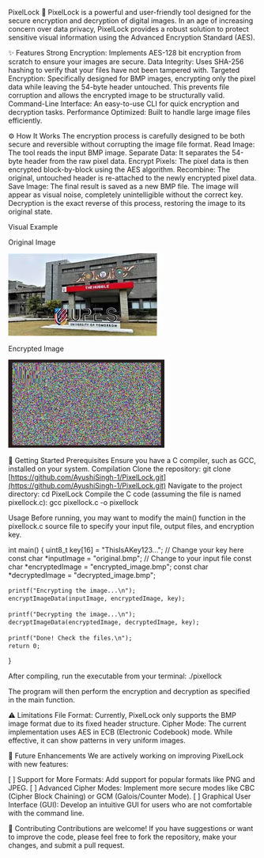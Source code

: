PixelLock 🔐
PixelLock is a powerful and user-friendly tool designed for the secure encryption and decryption of digital images. In an age of increasing concern over data privacy, PixelLock provides a robust solution to protect sensitive visual information using the Advanced Encryption Standard (AES).


✨ Features
Strong Encryption: Implements AES-128 bit encryption from scratch to ensure your images are secure.
Data Integrity: Uses SHA-256 hashing to verify that your files have not been tampered with.
Targeted Encryption: Specifically designed for BMP images, encrypting only the pixel data while leaving the 54-byte header untouched. This prevents file corruption and allows the encrypted image to be structurally valid.
Command-Line Interface: An easy-to-use CLI for quick encryption and decryption tasks.
Performance Optimized: Built to handle large image files efficiently.

⚙️ How It Works
The encryption process is carefully designed to be both secure and reversible without corrupting the image file format.
Read Image: The tool reads the input BMP image.
Separate Data: It separates the 54-byte header from the raw pixel data.
Encrypt Pixels: The pixel data is then encrypted block-by-block using the AES algorithm.
Recombine: The original, untouched header is re-attached to the newly encrypted pixel data.
Save Image: The final result is saved as a new BMP file. The image will appear as visual noise, completely unintelligible without the correct key.
Decryption is the exact reverse of this process, restoring the image to its original state.

Visual Example

Original Image 


![Original Image](Original.jpg)

Encrypted Image


![Encrypted Image](Encrypted.jpg) 


🚀 Getting Started
Prerequisites
Ensure you have a C compiler, such as GCC, installed on your system.
Compilation
Clone the repository:
git clone [https://github.com/AyushiSingh-1/PixelLock.git](https://github.com/AyushiSingh-1/PixelLock.git)
Navigate to the project directory:
cd PixelLock
Compile the C code (assuming the file is named pixellock.c):
gcc pixellock.c -o pixellock

Usage
Before running, you may want to modify the main() function in the pixellock.c source file to specify your input file, output files, and encryption key.

int main() {
    uint8_t key[16] = "ThisIsAKey123..."; // Change your key here
    const char *inputImage = "original.bmp";  // Change to your input file
    const char *encryptedImage = "encrypted_image.bmp";
    const char *decryptedImage = "decrypted_image.bmp";

    printf("Encrypting the image...\n");
    encryptImageData(inputImage, encryptedImage, key);

    printf("Decrypting the image...\n");
    decryptImageData(encryptedImage, decryptedImage, key);

    printf("Done! Check the files.\n");
    return 0;
}

After compiling, run the executable from your terminal:
./pixellock

The program will then perform the encryption and decryption as specified in the main function.

⚠️ Limitations
File Format: Currently, PixelLock only supports the BMP image format due to its fixed header structure.
Cipher Mode: The current implementation uses AES in ECB (Electronic Codebook) mode. While effective, it can show patterns in very uniform images.

🔮 Future Enhancements
We are actively working on improving PixelLock with new features:

[ ] Support for More Formats: Add support for popular formats like PNG and JPEG.
[ ] Advanced Cipher Modes: Implement more secure modes like CBC (Cipher Block Chaining) or GCM (Galois/Counter Mode).
[ ] Graphical User Interface (GUI): Develop an intuitive GUI for users who are not comfortable with the command line.

🤝 Contributing
Contributions are welcome! If you have suggestions or want to improve the code, please feel free to fork the repository, make your changes, and submit a pull request.
